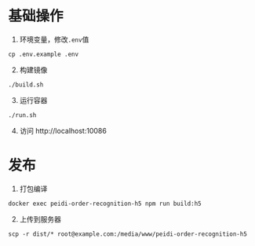 # 基础操作
1. 环境变量，修改`.env`值
```
cp .env.example .env
```
2. 构建镜像
```
./build.sh
```
3. 运行容器
```
./run.sh
```
4. 访问 http://localhost:10086
# 发布
1. 打包编译
```
docker exec peidi-order-recognition-h5 npm run build:h5
```
2. 上传到服务器
```
scp -r dist/* root@example.com:/media/www/peidi-order-recognition-h5
```
